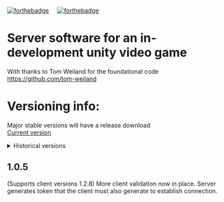 [![forthebadge](https://forthebadge.com/images/badges/works-on-my-machine.svg)](https://forthebadge.com) &nbsp;&nbsp;&nbsp; [![forthebadge](https://forthebadge.com/images/badges/uses-badges.svg)](https://forthebadge.com)
# Server software for an in-development unity video game
With thanks to Tom Weiland for the foundational code https://github.com/tom-weiland

# Versioning info:
Major stable versions will have a release download     
[Current version](https://github.com/JonathanBerkeley/Server/releases/tag/1.0.0)
<details>
  <summary>Historical versions</summary>

## Unversioned
Early development / unstable

## 0.9.0 - 0.9.1
Unworking versions for testing

## 0.9.2
Working server version

## 0.9.3 
Cleaned up version with decluttered server logging  
https://github.com/JonathanBerkeley/Server/releases/tag/0.9.3

## 0.9.4 
Projectile handling code reintroduced, server supports projectile data
https://github.com/JonathanBerkeley/Server/releases/tag/0.9.4

## 0.9.5 - 0.9.6
Versions that now support multiplayer chat

## 0.9.7
Foundational support for chat commands. New chat command with usage:
/msg [user] \[message]

## 0.9.8
Added support for disconnect alert packets, to alert other clients that a client has disconnected.

## 0.9.9 - 1.0.0
(Supports client version 1.2.0)    
Added server-client flags to communicate errors to the client (such as server full or username taken etc).    
Reformatted server console messages.   
Client version now communicated to the server.    
Fixed issue with server being full sending clients to ghost server.    
https://github.com/JonathanBerkeley/Server/releases/tag/1.0.0

## 1.0.1 - 1.0.3
(Supports client version 1.2.3 - 1.2.4)    
Large amount of changes, including many more flags being sent to the user to describe errors.    
Many new validation implementations for users, such as checking their username isn't taken, their message to the chat wasn't whitespace etc.    
Now has a whitelist of client versions it accepts to stop old clients crashing the server.    
Fixed other minor issues (such as dictionary desync when declining a user before full connection).    

## 1.0.4
(Supports client versions 1.2.3 - 1.2.7)    
Bugfixes and minor changes.    
https://github.com/JonathanBerkeley/Server/releases/tag/1.0.4
</details>

## 1.0.5
(Supports client versions 1.2.8)
More client validation now in place. 
Server generates token that the client must also generate to establish connection.
